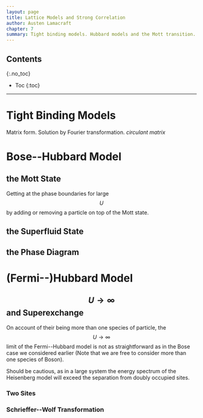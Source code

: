 ```yaml
---
layout: page
title: Lattice Models and Strong Correlation
author: Austen Lamacraft
chapter: 7
summary: Tight binding models. Hubbard models and the Mott transition. Superexchange.
---
```


## Contents
{:.no_toc}

* Toc
{:toc}

---

# Tight Binding Models

Matrix form. Solution by Fourier transformation. _circulant matrix_

# Bose--Hubbard Model

## the Mott State

Getting at the phase boundaries for large $$U$$ by adding or removing a particle on top of the Mott state.

## the Superfluid State

## the Phase Diagram

# (Fermi--)Hubbard Model

## $$U\to\infty$$ and Superexchange

On account of their being more than one species of particle, the $$U\to\infty$$ limit of the Fermi--Hubbard model is not as straightforward as in the Bose case we considered earlier (Note that we are free to consider more than one species of Boson).

Should be cautious, as in a large system the energy spectrum of the Heisenberg model will exceed the separation from doubly occupied sites.

### Two Sites

### Schrieffer--Wolf Transformation
